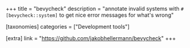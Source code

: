 +++
title = "bevycheck"
description = "annotate invalid systems with `#[bevycheck::system]` to get nice error messages for what's wrong"

[taxonomies]
categories = ["Development tools"]

[extra]
link = "https://github.com/jakobhellermann/bevycheck"
+++
